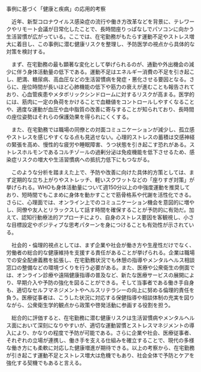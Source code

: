 事例に基づく「健康と疾病」の応用的考察

　近年、新型コロナウイルス感染症の流行や働き方改革などを背景に、テレワークやリモート会議が日常化したことで、長時間座りっぱなしでパソコンに向かう生活習慣が広がっている。ここでは、在宅勤務がもたらす運動不足やストレス増大に着目し、この事例に潜む健康リスクを整理し、予防医学の視点から具体的な対策を検討する。

　まず、在宅勤務の最も顕著な変化として挙げられるのが、通勤や外出機会の減少に伴う身体活動量の低下である。運動不足はエネルギー消費の不足を引き起こし、肥満、糖尿病、高血圧などの生活習慣病を発症・悪化させる要因となる。さらに、座位時間が長いほど心肺機能の低下や筋力の衰えが進むことも報告されており、心血管疾患やメタボリックシンドロームに対するリスクが高まる。医学的には、筋肉に一定の負荷をかけることで血糖値をコントロールしやすくなることや、適度な運動が血圧や血中脂質の改善に寄与することが知られており、長時間の座位姿勢はそれらの保護効果を得られにくくする。

　また、在宅勤務では職場の同僚との対面コミュニケーションが減少し、孤立感やストレスを感じやすくなる点も見逃せない。心理的ストレスの蓄積は交感神経の緊張を高め、慢性的な疲労や睡眠障害、うつ状態を引き起こす恐れがある。ストレスホルモンであるコルチゾールの過剰分泌は免疫機能を低下させるため、感染症リスクの増大や生活習慣病への抵抗力低下にもつながる。

　このような分析を踏まえた上で、予防や改善に向けた具体的方策としては、まず定期的な立ち上がりやストレッチ、軽いスクワットなどの「座りすぎ対策」が挙げられる。WHOも身体活動量について週150分以上の中強度運動を推奨しており、短時間でもこまめに身体を動かすことで筋骨格系や代謝を活性化できる。さらに、心理面では、オンライン上でのコミュニケーション機会を意図的に増やし、同僚や友人とリラックスして話す時間を確保することが予防的に有効だ。加えて、認知行動療法的アプローチにより、自身のストレス要因を客観視し、小さな目標設定やポジティブな思考パターンを身につけることも有効性が示されている。

　社会的・倫理的視点としては、まず企業や社会が働き方や生産性だけでなく、労働者の総合的な健康維持を支援する責任があることが挙げられる。企業は職場での安全配慮義務を拡張し、在宅勤務状況でも休憩の指導やメンタルヘルス相談窓口の整備などの環境づくりを行う必要がある。また、医療や公衆衛生の側面では、オンライン診療や遠隔健康指導の普及など、新たな医療サービスの展開により、早期介入や予防の強化を図ることができる。そして当事者である働き手自身も、適切なセルフマネジメントやヘルスリテラシーの向上に努める倫理的責任を負う。医療従事者は、こうした状況に対応する保健指導や相談体制の充実を図りながら、公衆衛生学的観点から政策や啓発活動に参画する役割を担う。

　総合的に評価すると、在宅勤務に潜む健康リスクは生活習慣病やメンタルヘルス面において深刻になりやすいが、適切な運動習慣とストレスマネジメントの導入により、かなりの程度で予防が可能である。さらに企業や社会、医療従事者、それぞれの立場が連携し、働き手を支える仕組みを確立することで、現代の多様な働き方にも柔軟に対応した健康増進が期待できる。以上の考察から、在宅勤務が引き起こす運動不足とストレス増大は危機でもあり、社会全体で予防とケアを強化する契機でもあると言える。